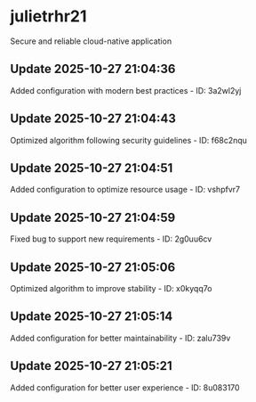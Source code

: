 # julietrhr21
Secure and reliable cloud-native application

## Update 2025-10-27 21:04:36
Added configuration with modern best practices - ID: 3a2wl2yj


## Update 2025-10-27 21:04:43
Optimized algorithm following security guidelines - ID: f68c2nqu


## Update 2025-10-27 21:04:51
Added configuration to optimize resource usage - ID: vshpfvr7


## Update 2025-10-27 21:04:59
Fixed bug to support new requirements - ID: 2g0uu6cv


## Update 2025-10-27 21:05:06
Optimized algorithm to improve stability - ID: x0kyqq7o


## Update 2025-10-27 21:05:14
Added configuration for better maintainability - ID: zalu739v


## Update 2025-10-27 21:05:21
Added configuration for better user experience - ID: 8u083170

